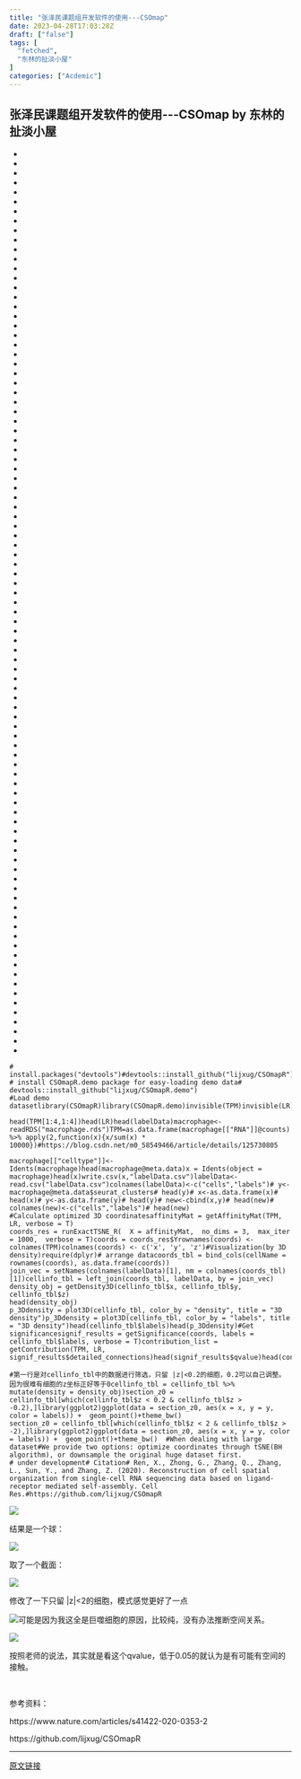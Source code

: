 ```yaml
---
title: "张泽民课题组开发软件的使用---CSOmap"
date: 2023-04-28T17:03:28Z
draft: ["false"]
tags: [
  "fetched",
  "东林的扯淡小屋"
]
categories: ["Acdemic"]
---
```

张泽民课题组开发软件的使用---CSOmap by 东林的扯淡小屋
------
<div><section><ul><li><li><li><li><li><li><li><li><li><li><li><li><li><li><li><li><li><li><li><li><li><li><li><li><li><li><li><li><li><li><li><li><li><li><li><li><li><li><li><li><li><li><li><li><li><li><li><li><li><li><li><li><li><li><li><li><li><li><li><li><li><li><li><li><li><li><li><li><li><li><li><li><li><li><li><li><li><li><li><li><li><li><li><li><li><li><li><li><li><li><li><li><li><li><li></ul><pre data-lang="http"><code><span># <span>install.packages("devtools")</span></span></code><code><span>#devtools::install_github("lijxug/CSOmapR")</span></code><code><span><br></span></code><code><span># install CSOmapR.demo package for easy-loading demo data</span></code><code><span># devtools::install_github("lijxug/CSOmapR.demo")</span></code><code><span><br></span></code><code><span>#Load demo dataset</span></code><code><span>library(CSOmapR)</span></code><code><span>library(CSOmapR.demo)</span></code><code><span>invisible(TPM)</span></code><code><span>invisible(LR)</span></code><code><span>invisible(labelData)</span></code><code><span><br></span></code><code><span><br></span></code><code><span>head(TPM[1:4,1:4])</span></code><code><span>head(LR)</span></code><code><span>head(labelData)</span></code><code><span>macrophage&lt;-readRDS("macrophage.rds")</span></code><code><span>TPM=as.data.frame(macrophage[["RNA"]]@counts) %&gt;% apply(2,function(x){x/sum(x) * 10000})</span></code><code><span>#https://blog.csdn.net/m0_58549466/article/details/125730805</span></code><code><span><br></span></code><code><span><br></span></code><code><span>macrophage[["celltype"]]&lt;-Idents(macrophage)</span></code><code><span>head(macrophage@meta.data)</span></code><code><span>x = Idents(object = macrophage)</span></code><code><span>head(x)</span></code><code><span>write.csv(x,"labelData.csv")</span></code><code><span>labelData&lt;-read.csv("labelData.csv")</span></code><code><span>colnames(labelData)&lt;-c("cells","labels")</span></code><code><span># y&lt;-macrophage@meta.data$seurat_clusters</span></code><code><span># head(y)</span></code><code><span># x&lt;-as.data.frame(x)</span></code><code><span># head(x)</span></code><code><span># y&lt;-as.data.frame(y)</span></code><code><span># head(y)</span></code><code><span># new&lt;-cbind(x,y)</span></code><code><span># head(new)</span></code><code><span># colnames(new)&lt;-c("cells","labels")</span></code><code><span># head(new)</span></code><code><span><br></span></code><code><span>#Calculate optimized 3D coordinates</span></code><code><span>affinityMat = getAffinityMat(TPM, LR, verbose = T)</span></code><code><span><br></span></code><code><span>coords_res = runExactTSNE_R(</span></code><code><span>  X = affinityMat,</span></code><code><span>  no_dims = 3,</span></code><code><span>  max_iter = 1000,</span></code><code><span>  verbose = T</span></code><code><span>)</span></code><code><span>coords = coords_res$Y</span></code><code><span>rownames(coords) &lt;- colnames(TPM)</span></code><code><span>colnames(coords) &lt;- c('x', 'y', 'z')</span></code><code><span>#Visualization(by 3D density)</span></code><code><span>require(dplyr)</span></code><code><span># arrange data</span></code><code><span>coords_tbl = bind_cols(cellName = rownames(coords), as.data.frame(coords))</span></code><code><span><br></span></code><code><span>join_vec = setNames(colnames(labelData)[1], nm = colnames(coords_tbl)[1])</span></code><code><span>cellinfo_tbl = left_join(coords_tbl, labelData, by = join_vec)</span></code><code><span><br></span></code><code><span>density_obj = getDensity3D(cellinfo_tbl$x, cellinfo_tbl$y, cellinfo_tbl$z)</span></code><code><span><br></span></code><code><span>head(density_obj)</span></code><code><span><br></span></code><code><span>p_3Ddensity = plot3D(cellinfo_tbl, color_by = "density", title = "3D density")</span></code><code><span>p_3Ddensity = plot3D(cellinfo_tbl, color_by = "labels", title = "3D density")</span></code><code><span>head(cellinfo_tbl$labels)</span></code><code><span>head(p_3Ddensity)</span></code><code><span>#Get significance</span></code><code><span>signif_results = getSignificance(coords, labels = cellinfo_tbl$labels, verbose = T)</span></code><code><span>contribution_list = getContribution(TPM, LR, signif_results$detailed_connections)</span></code><code><span>head(signif_results$qvalue)</span></code><code><span>head(contribution_list)</span></code><code><span><br></span></code><code><span><br></span></code><code><span>#第一行是对cellinfo_tbl中的数据进行筛选，只留 |z|&lt;0.2的细胞，0.2可以自己调整。因为很难有细胞的z坐标正好等于0</span></code><code><span>cellinfo_tbl = cellinfo_tbl %&gt;% mutate(density = density_obj)</span></code><code><span>section_z0 = cellinfo_tbl[which(cellinfo_tbl$z &lt; 0.2 &amp; cellinfo_tbl$z &gt; -0.2),]</span></code><code><span>library(ggplot2)</span></code><code><span>ggplot(data = section_z0, aes(x = x, y = y, color = labels)) +</span></code><code><span>  geom_point()+theme_bw()</span></code><code><span><br></span></code><code><span>section_z0 = cellinfo_tbl[which(cellinfo_tbl$z &lt; 2 &amp; cellinfo_tbl$z &gt; -2),]</span></code><code><span>library(ggplot2)</span></code><code><span>ggplot(data = section_z0, aes(x = x, y = y, color = labels)) +</span></code><code><span>  geom_point()+theme_bw()</span></code><code><span>  </span></code><code><span>#When dealing with large dataset</span></code><code><span><span>#We provide two options</span>: optimize coordinates through tSNE(BH algorithm), or downsample the original huge dataset first.</span></code><code><span><br></span></code><code><span><span># under development</span></span></code><code><span><span># Citation</span></span></code><code><span><span># Ren, X., Zhong, G., Zhang, Q., Zhang, L., Sun, Y., and Zhang, Z. (2020). Reconstruction of cell spatial organization from single-cell RNA sequencing data based on ligand-receptor mediated self-assembly. Cell Res.</span></span></code><code><span><span>#https://github.com/lijxug/CSOmapR</span></span></code><code><span><br></span></code></pre></section><p><img data-galleryid="" data-ratio="0.3962962962962963" data-s="300,640" data-src="https://mmbiz.qpic.cn/mmbiz_png/kZ1wdgAscBp3ob0tzg08zbVjUNVCzKOialseVGvgkIo21HXYIUoZmhIDJlkHCMWgSialeR8rickrxeicGEoS3RhZsA/640?wx_fmt=png" data-type="png" data-w="1080" src="https://mmbiz.qpic.cn/mmbiz_png/kZ1wdgAscBp3ob0tzg08zbVjUNVCzKOialseVGvgkIo21HXYIUoZmhIDJlkHCMWgSialeR8rickrxeicGEoS3RhZsA/640?wx_fmt=png"></p><p>结果是一个球：<br></p><p><img data-galleryid="" data-ratio="1.0236518448438978" data-s="300,640" data-src="https://mmbiz.qpic.cn/mmbiz_png/kZ1wdgAscBp3ob0tzg08zbVjUNVCzKOia3NyELMJZ5U1ickgIcPtRG0TA8YFrEhFJow7RtWzrR01uzjicMTfBy3cA/640?wx_fmt=png" data-type="png" data-w="1057" src="https://mmbiz.qpic.cn/mmbiz_png/kZ1wdgAscBp3ob0tzg08zbVjUNVCzKOia3NyELMJZ5U1ickgIcPtRG0TA8YFrEhFJow7RtWzrR01uzjicMTfBy3cA/640?wx_fmt=png"></p><p>取了一个截面：<br></p><p><img data-galleryid="" data-ratio="0.9481481481481482" data-s="300,640" data-src="https://mmbiz.qpic.cn/mmbiz_png/kZ1wdgAscBp3ob0tzg08zbVjUNVCzKOiawIHEJEBeFiaVbcW58cWUnz5eBvsp4XRUGwicZt1Ph2nuuBWbIQ9EE1iaA/640?wx_fmt=png" data-type="png" data-w="1080" src="https://mmbiz.qpic.cn/mmbiz_png/kZ1wdgAscBp3ob0tzg08zbVjUNVCzKOiawIHEJEBeFiaVbcW58cWUnz5eBvsp4XRUGwicZt1Ph2nuuBWbIQ9EE1iaA/640?wx_fmt=png"></p><p>修改了一下只留 |z|&lt;2的细胞，模式感觉更好了一点</p><p><img data-galleryid="" data-ratio="0.9527777777777777" data-s="300,640" data-src="https://mmbiz.qpic.cn/mmbiz_png/kZ1wdgAscBp3ob0tzg08zbVjUNVCzKOiaFLrCibEofX0mb0frBJQosJya7GV6zlWvMlck8zXJoplNZicBTMWXRNSA/640?wx_fmt=png" data-type="png" data-w="1080" src="https://mmbiz.qpic.cn/mmbiz_png/kZ1wdgAscBp3ob0tzg08zbVjUNVCzKOiaFLrCibEofX0mb0frBJQosJya7GV6zlWvMlck8zXJoplNZicBTMWXRNSA/640?wx_fmt=png">可能是因为我这全是巨噬细胞的原因，比较纯，没有办法推断空间关系。</p><p><img data-galleryid="" data-ratio="0.3574074074074074" data-s="300,640" data-src="https://mmbiz.qpic.cn/mmbiz_png/kZ1wdgAscBp3ob0tzg08zbVjUNVCzKOiaLERc04pfYHrq8qbJyOYwP4YrKHEpTjG9xViaysTliczXqJI5RBiccpHXg/640?wx_fmt=png" data-type="png" data-w="1080" src="https://mmbiz.qpic.cn/mmbiz_png/kZ1wdgAscBp3ob0tzg08zbVjUNVCzKOiaLERc04pfYHrq8qbJyOYwP4YrKHEpTjG9xViaysTliczXqJI5RBiccpHXg/640?wx_fmt=png"></p><p>按照老师的说法，其实就是看这个qvalue，低于0.05的就认为是有可能有空间的接触。</p><p><br></p><p>参考资料：<br></p><p>https://www.nature.com/articles/s41422-020-0353-2</p><p>https://github.com/lijxug/CSOmapR</p><p><mp-style-type data-value="3"></mp-style-type></p></div>  
<hr>
<a href="https://mp.weixin.qq.com/s/_S5rUxE9deCgikmFG5YMhw",target="_blank" rel="noopener noreferrer">原文链接</a>
